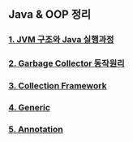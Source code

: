 ## Java & OOP 정리

### [1. JVM 구조와 Java 실행과정](JVM.md)
### [2. Garbage Collector 동작원리](GC.md)
### [3. Collection Framework](COLLECTION_FRAMEWORK.md)
### [4. Generic](GENERIC.md)
### [5. Annotation](ANNOTATION.md)
